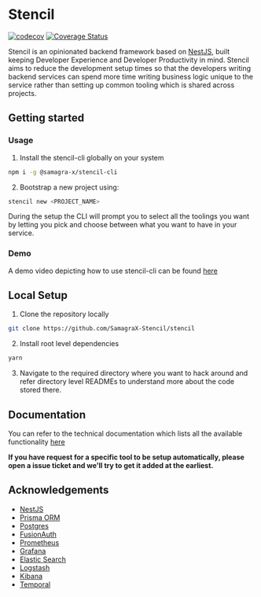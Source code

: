 # Stencil
[![codecov](https://codecov.io/github/Savio629/stencil/graph/badge.svg?token=DQAIJVITX9)](https://codecov.io/github/Savio629/stencil) [![Coverage Status](https://coveralls.io/repos/github/Savio629/stencil/badge.svg?branch=cov)](https://coveralls.io/github/Savio629/stencil?branch=cov) 


Stencil is an opinionated backend framework based on [NestJS](https://nestjs.com), built keeping Developer Experience and Developer Productivity in mind. 
Stencil aims to reduce the development setup times so that the developers writing backend services can spend more time writing business logic unique to the service rather than setting up common tooling which is shared across projects. 


## Getting started

### Usage

1. Install the stencil-cli globally on your system
```bash
npm i -g @samagra-x/stencil-cli
```

2. Bootstrap a new project using:
```bash
stencil new <PROJECT_NAME> 
```
During the setup the CLI will prompt you to select all the toolings you want by letting you pick and choose between what you want to have in your service.

### Demo

A demo video depicting how to use stencil-cli can be found [here](https://drive.google.com/file/d/1RaafplnJMlfKgYB-WwyfINREjqoRQSLb/view?usp=sharing)

## Local Setup

1. Clone the repository locally
```bash
git clone https://github.com/SamagraX-Stencil/stencil
```

2. Install root level dependencies
```bash
yarn 
```

3. Navigate to the required directory where you want to hack around and refer directory level READMEs to understand more about the code stored there.

## Documentation

You can refer to the technical documentation which lists all the available functionality [here](https://stencil-docs.vercel.app/)

**If you have request for a specific tool to be setup automatically, please open a issue ticket and we'll try to get it added at the earliest.**

## Acknowledgements

- [NestJS](https://nestjs.com/) 
- [Prisma ORM](https://prisma.io/) 
- [Postgres](https://www.postgresql.org/) 
- [FusionAuth](https://fusionauth.io/)
- [Prometheus](https://prometheus.io/) 
- [Grafana](https://grafana.com) 
- [Elastic Search](https://www.elastic.co/)
- [Logstash](https://www.elastic.co/logstash)
- [Kibana](https://www.elastic.co/kibana)
- [Temporal](https://temporal.io)
